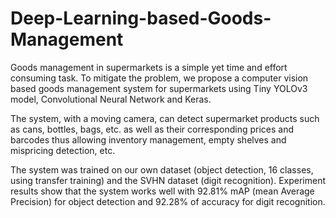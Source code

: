 # Deep-Learning-based-Goods-Management

Goods management in supermarkets is a simple
yet time and effort consuming task. To mitigate the problem,
we propose a computer vision based goods management
system for supermarkets using Tiny YOLOv3 model,
Convolutional Neural Network and Keras. 

The system, with a moving camera, can detect supermarket products such as
cans, bottles, bags, etc. as well as their corresponding prices
and barcodes thus allowing inventory management, empty
shelves and mispricing detection, etc. 

The system was trained
on our own dataset (object detection, 16 classes, using
transfer training) and the SVHN dataset (digit recognition).
Experiment results show that the system works well with
92.81% mAP (mean Average Precision) for object detection
and 92.28% of accuracy for digit recognition.
